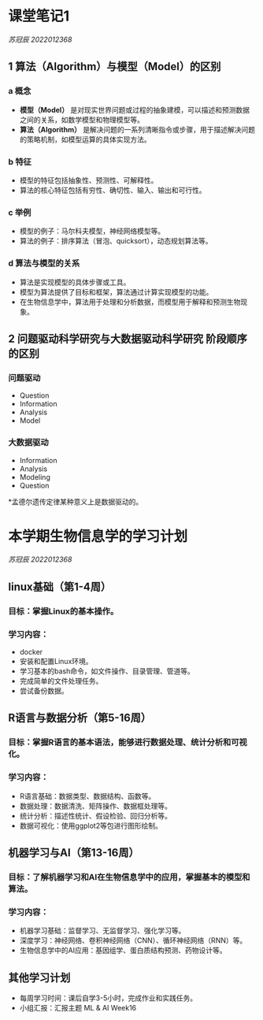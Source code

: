 
# 课堂笔记1
*苏冠辰 2022012368*

## 1 算法（Algorithm）与模型（Model）的区别 
### a 概念
  -  **模型（Model）** 是对现实世界问题或过程的抽象建模，可以描述和预测数据之间的关系，如数学模型和物理模型等。
  -   **算法（Algorithm）** 是解决问题的一系列清晰指令或步骤，用于描述解决问题的策略机制，如模型运算的具体实现方法。
### b 特征
  -  模型的特征包括抽象性、预测性、可解释性。
  -  算法的核心特征包括有穷性、确切性、输入、输出和可行性。
### c 举例
  -  模型的例子：马尔科夫模型，神经网络模型等。
  -  算法的例子：排序算法（冒泡、quicksort），动态规划算法等。

### d 算法与模型的关系
-  算法是实现模型的具体步骤或工具。
-  模型为算法提供了目标和框架，算法通过计算实现模型的功能。
-  在生物信息学中，算法用于处理和分析数据，而模型用于解释和预测生物现象。


## 2 问题驱动科学研究与大数据驱动科学研究 阶段顺序的区别
### 问题驱动
- Question
- Information
- Analysis
- Model
### 大数据驱动
- Information
- Analysis
- Modeling
- Question

*孟德尔遗传定律某种意义上是数据驱动的。





# 本学期生物信息学的学习计划
*苏冠辰 2022012368*

## linux基础（第1-4周）
### 目标：掌握Linux的基本操作。
### 学习内容：
- docker
- 安装和配置Linux环境。
- 学习基本的bash命令，如文件操作、目录管理、管道等。
- 完成简单的文件处理任务。
- 尝试备份数据。

## R语言与数据分析（第5-16周）
### 目标：掌握R语言的基本语法，能够进行数据处理、统计分析和可视化。
### 学习内容：
- R语言基础：数据类型、数据结构、函数等。
- 数据处理：数据清洗、矩阵操作、数据框处理等。
- 统计分析：描述性统计、假设检验、回归分析等。
- 数据可视化：使用ggplot2等包进行图形绘制。

## 机器学习与AI（第13-16周）
### 目标：了解机器学习和AI在生物信息学中的应用，掌握基本的模型和算法。
### 学习内容：
- 机器学习基础：监督学习、无监督学习、强化学习等。
- 深度学习：神经网络、卷积神经网络（CNN）、循环神经网络（RNN）等。
- 生物信息学中的AI应用：基因组学、蛋白质结构预测、药物设计等。

## 其他学习计划
- 每周学习时间：课后自学3-5小时，完成作业和实践任务。
- 小组汇报：汇报主题 ML & AI Week16
